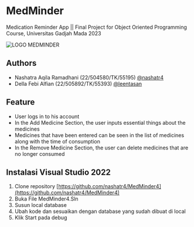 # MedMinder
Medication Reminder App || Final Project for Object Oriented Programming Course, Universitas Gadjah Mada 2023

![LOGO MEDMINDER](https://github.com/nashatr4/MedMinder4/assets/114862010/c4819fed-d839-4b59-8ad3-5071fe67ad7f.PNG)

## Authors
- Nashatra Aqila Ramadhani (22/504580/TK/55195) [@nashatr4](https://github.com/nashatr4)
- Della Febi Alfian (22/505892/TK/55393) [@leentasan](https://github.com/leentasan)

## Feature
- User logs in to his account
- In the Add Medicine Section, the user inputs essential things about the medicines
- Medicines that have been entered can be seen in the list of medicines along with the time of consumption
- In the Remove Medicine Section, the user can delete medicines that are no longer consumed


## Instalasi Visual Studio 2022
1. Clone repository [https://github.com/nashatr4/MedMinder4](https://github.com/nashatr4/MedMinder4)
2. Buka File MedMinder4.Sln
3. Susun local database
4. Ubah kode dan sesuaikan dengan database yang sudah dibuat di local 
5. Klik Start pada debug

